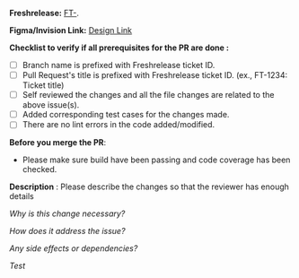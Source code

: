 
**Freshrelease:** [FT-](https://freshworks.freshrelease.com/ws/FT/tasks/FT-).

**Figma/Invision Link:** [Design Link]()

**Checklist to verify if all prerequisites for the PR are done :**
- [ ] Branch name is prefixed with Freshrelease ticket ID.
- [ ] Pull Request's title is prefixed with Freshrelease ticket ID. (ex., FT-1234: Ticket title)
- [ ] Self reviewed the changes and all the file changes are related to the above issue(s).
- [ ] Added corresponding test cases for the changes made.
- [ ] There are no lint errors in the code added/modified.

**Before you merge the PR**:
- Please make sure build have been passing and code coverage has been checked.

**Description** :
Please describe the changes so that the reviewer has enough details

  *Why is this change necessary?*

  *How does it address the issue?*

  *Any side effects or dependencies?*

  *Test*
